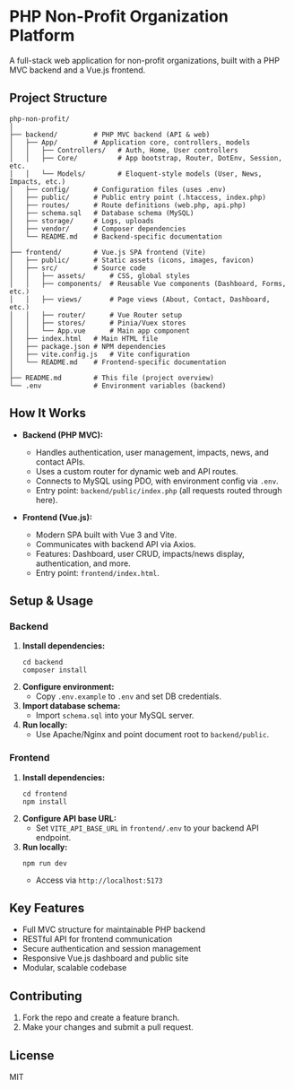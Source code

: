
# PHP Non-Profit Organization Platform

A full-stack web application for non-profit organizations, built with a PHP MVC backend and a Vue.js frontend.

## Project Structure

```
php-non-profit/
│
├── backend/         # PHP MVC backend (API & web)
│   ├── App/         # Application core, controllers, models
│   │   ├── Controllers/   # Auth, Home, User controllers
│   │   ├── Core/          # App bootstrap, Router, DotEnv, Session, etc.
│   │   └── Models/        # Eloquent-style models (User, News, Impacts, etc.)
│   ├── config/      # Configuration files (uses .env)
│   ├── public/      # Public entry point (.htaccess, index.php)
│   ├── routes/      # Route definitions (web.php, api.php)
│   ├── schema.sql   # Database schema (MySQL)
│   ├── storage/     # Logs, uploads
│   ├── vendor/      # Composer dependencies
│   └── README.md    # Backend-specific documentation
│
├── frontend/        # Vue.js SPA frontend (Vite)
│   ├── public/      # Static assets (icons, images, favicon)
│   ├── src/         # Source code
│   │   ├── assets/      # CSS, global styles
│   │   ├── components/  # Reusable Vue components (Dashboard, Forms, etc.)
│   │   ├── views/       # Page views (About, Contact, Dashboard, etc.)
│   │   ├── router/      # Vue Router setup
│   │   ├── stores/      # Pinia/Vuex stores
│   │   └── App.vue      # Main app component
│   ├── index.html   # Main HTML file
│   ├── package.json # NPM dependencies
│   ├── vite.config.js   # Vite configuration
│   └── README.md    # Frontend-specific documentation
│
├── README.md        # This file (project overview)
└── .env             # Environment variables (backend)
```

## How It Works

- **Backend (PHP MVC):**
  - Handles authentication, user management, impacts, news, and contact APIs.
  - Uses a custom router for dynamic web and API routes.
  - Connects to MySQL using PDO, with environment config via `.env`.
  - Entry point: `backend/public/index.php` (all requests routed through here).

- **Frontend (Vue.js):**
  - Modern SPA built with Vue 3 and Vite.
  - Communicates with backend API via Axios.
  - Features: Dashboard, user CRUD, impacts/news display, authentication, and more.
  - Entry point: `frontend/index.html`.

## Setup & Usage

### Backend

1. **Install dependencies:**
	```
	cd backend
	composer install
	```
2. **Configure environment:**
	- Copy `.env.example` to `.env` and set DB credentials.
3. **Import database schema:**
	- Import `schema.sql` into your MySQL server.
4. **Run locally:**
	- Use Apache/Nginx and point document root to `backend/public`.

### Frontend

1. **Install dependencies:**
	```
	cd frontend
	npm install
	```
2. **Configure API base URL:**
	- Set `VITE_API_BASE_URL` in `frontend/.env` to your backend API endpoint.
3. **Run locally:**
	```
	npm run dev
	```
	- Access via `http://localhost:5173`

## Key Features

- Full MVC structure for maintainable PHP backend
- RESTful API for frontend communication
- Secure authentication and session management
- Responsive Vue.js dashboard and public site
- Modular, scalable codebase

## Contributing

1. Fork the repo and create a feature branch.
2. Make your changes and submit a pull request.

## License

MIT

